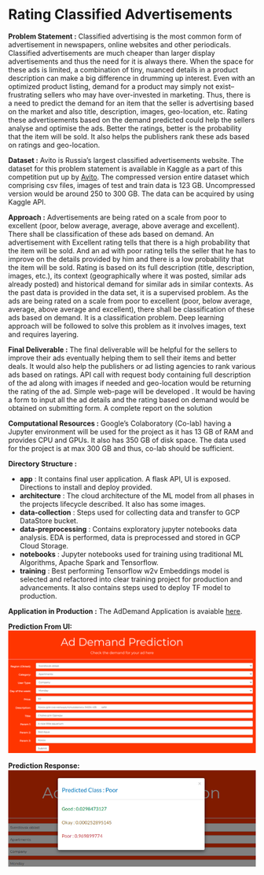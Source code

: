 # Rating Classified Advertisements 

**Problem Statement :**
Classified advertising is the most common form of advertisement in newspapers, online websites and other periodicals. Classified advertisements are much cheaper than larger display advertisements and thus the need for it is always there. When the space for these ads is limited, a combination of tiny, nuanced details in a product description can make a big difference in drumming up interest.
Even with an optimized product listing, demand for a product may simply not exist–frustrating sellers who may have over-invested in marketing. Thus, there is a need to predict the demand for an item that the seller is advertising based on the market and also title, description, images, geo-location, etc. Rating these advertisements based on the demand predicted could help the sellers analyse and optimise the ads. Better the ratings, better is the probability that the item will be sold. It also helps the publishers rank these ads based on ratings and geo-location. 

**Dataset :**
	Avito is Russia’s largest classified advertisements website. The dataset for this problem statement is available in Kaggle as a part of this competition put up by [Avito](https://www.kaggle.com/c/avito-demand-prediction/data). The compressed version entire dataset which comprising csv files, images of test and train data is 123 GB. Uncompressed version would be around 250 to 300 GB. The data can be acquired by using Kaggle API.

**Approach :**
	Advertisements are being rated on a scale from poor to excellent (poor, below average, average, above average and excellent). There shall be classification of these ads based on demand. 
An advertisement with Excellent rating tells that there is a high probability that the item will be sold.  And an ad with poor rating tells the seller that he has to improve on the details provided by him and there is a low probability that the item will be sold.
Rating is  based on its full description (title, description, images, etc.), its context (geographically where it was posted, similar ads already posted) and historical demand for similar ads in similar contexts.
As the past data is provided in the data set, it is a supervised problem. 
As the ads are being rated on a scale from poor to excellent (poor, below average, average, above average and excellent), there shall be classification of these ads based on demand. It is a classification problem. 
Deep learning approach will be followed to solve this problem as it involves images, text and requires layering.

**Final Deliverable :**
	The final deliverable will be helpful for the sellers to improve their ads eventually helping them to sell their items and better deals. It would also help the publishers or ad listing agencies to rank various ads based on ratings.
API call with request body containing full description of the ad along with images if needed and geo-location would be returning the rating of the ad. 
Simple web-page will be developed . It would be having a form to input all the ad details and the rating based on demand would be obtained on submitting form.
A complete report on the solution

**Computational Resources :**
	Google’s Colaboratory (Co-lab) having a Jupyter environment will be used for the project as it has 13 GB of RAM and provides CPU and GPUs. It also has 350 GB of disk space. The data used for the project is at max 300 GB and thus, co-lab should be sufficient.

**Directory Structure :**
- __app__ : It contains final user application. A flask API, UI is exposed. Directions to install and deploy provided.
- __architecture__ : The cloud architecture of the ML model from all phases in the projects lifecycle described. It also has some images.
- __data-collection__ : Steps used for collecting data and transfer to GCP DataStore bucket.
- __data-preprocessing__ : Contains exploratory jupyter notebooks data analysis. EDA is performed, data is preprocessed and stored in GCP Cloud Storage.
- __notebooks__ : Jupyter notebooks used for training using traditional ML Algorithms, Apache Spark and Tensorflow.
- __training__ : Best performing Tensorflow w2v Embeddings model is selected and refactored into clear training project for production and advancements. It also contains steps used to deploy TF model to production.

**Application in Production :**
The AdDemand Application is avaiable [here](https://tensorflow-283115.wl.r.appspot.com/).
     
__Prediction From UI:__
![App UI](architecture/App-UI.png)

__Prediction Response:__
![App UI](architecture/App-Predict-UI.png)
